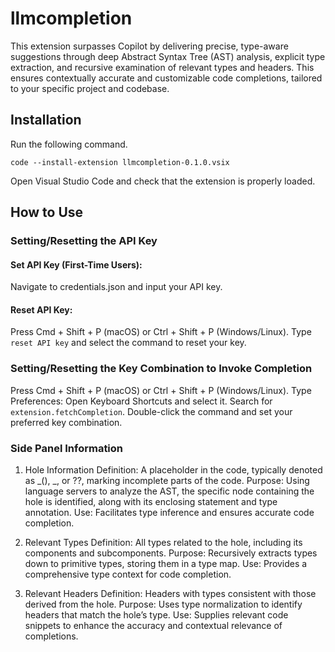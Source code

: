 # llmcompletion

This extension surpasses Copilot by delivering precise, type-aware suggestions
through deep Abstract Syntax Tree (AST) analysis, explicit type extraction, and recursive examination of relevant types and headers.
This ensures contextually accurate and customizable code completions, tailored to your specific project and codebase.

## Installation

Run the following command.

```text
code --install-extension llmcompletion-0.1.0.vsix
```

Open Visual Studio Code and check that the extension is properly loaded.

## How to Use

### Setting/Resetting the API Key

#### Set API Key (First-Time Users):

Navigate to credentials.json and input your API key.

#### Reset API Key:

Press Cmd + Shift + P (macOS) or Ctrl + Shift + P (Windows/Linux).
Type `reset API key` and select the command to reset your key.

### Setting/Resetting the Key Combination to Invoke Completion

Press Cmd + Shift + P (macOS) or Ctrl + Shift + P (Windows/Linux).
Type Preferences: Open Keyboard Shortcuts and select it.
Search for `extension.fetchCompletion`.
Double-click the command and set your preferred key combination.

### Side Panel Information

1. Hole Information
Definition: A placeholder in the code, typically denoted as _(), _, or ??, marking incomplete parts of the code.
Purpose: Using language servers to analyze the AST, the specific node containing the hole is identified, along with its enclosing statement and type annotation.
Use: Facilitates type inference and ensures accurate code completion.

2. Relevant Types
Definition: All types related to the hole, including its components and subcomponents.
Purpose: Recursively extracts types down to primitive types, storing them in a type map.
Use: Provides a comprehensive type context for code completion.

3. Relevant Headers
Definition: Headers with types consistent with those derived from the hole.
Purpose: Uses type normalization to identify headers that match the hole’s type.
Use: Supplies relevant code snippets to enhance the accuracy and contextual relevance of completions.
